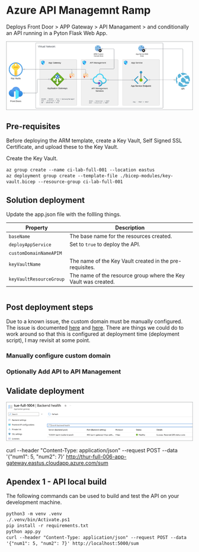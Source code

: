 # Azure API Managemnt Ramp

Deploys Front Door > APP Gateway > API Managament > and conditionally an API running in a Pyton Flask Web App.

![](/images/arch-diagram.png)

## Pre-requisites

Before deploying the ARM template, create a Key Vault, Self Signed SSL Certificate, and upload these to the Key Vault.

Create the Key Vault.

```
az group create --name ci-lab-full-001 --location eastus
az deployment group create --template-file ./bicep-modules/key-vault.bicep --resource-group ci-lab-full-001 
```

## Solution deployment

Update the app.json file with the follling things.

| Property | Description |
| --- | --- |
| `baseName` | The base name for the resources created. |
| `deployAppService` | Set to `true` to deploy the API. |
| `customDomainNameAPIM` | |
| `keyVaultName` | The name of the Key Vault created in the pre-requisites. |
| `keyVaultResourceGroup` | The name of the resource group where the Key Vault was created. |

```

```

## Post deployment steps

Due to a known issue, the custom domain must be manually configured. The issue is documented [here](https://learn.microsoft.com/en-us/azure/api-management/api-management-howto-use-managed-service-identity#requirements-for-key-vault-firewall) and [here](https://stackoverflow.com/questions/68830195/azure-api-managment-user-assigned-identity-custom-domain-keyvault). There are things we could do to work around so that this is configured at deployment time (deployment script), I may revisit at some point.

### Manually configure custom domain

### Optionally Add API to API Management

## Validate deployment

![](/images/backend-health.png)

curl --header "Content-Type: application/json" --request POST --data '{"num1": 5, "num2": 7}' http://thur-full-006-app-gateway.eastus.cloudapp.azure.com/sum

## Apendex 1 - API local build

The following commands can be used to build and test the API on your development machine.

```
python3 -m venv .venv
./.venv/bin/Activate.ps1
pip install -r requirements.txt
python app.py
curl --header "Content-Type: application/json" --request POST --data '{"num1": 5, "num2": 7}' http://localhost:5000/sum
```